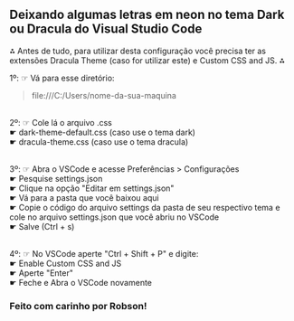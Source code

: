 <h2>Deixando algumas letras em <b>neon</b> no tema Dark ou Dracula do Visual Studio Code</h2>

⁂ Antes de tudo, para utilizar desta configuração você precisa ter as extensões Dracula Theme (caso for utilizar este) e Custom CSS and JS. ⁂
<br>

1º: ☞ Vá para esse diretório:
> file:///C:/Users/nome-da-sua-maquina

<br>
2º: ☞ Cole lá o arquivo .css<br>
☛ dark-theme-default.css (caso use o tema dark)<br>
☛ dracula-theme.css (caso use o tema dracula)<br><br>

3º: ☞ Abra o VSCode e acesse Preferências > Configurações<br>
☛ Pesquise settings.json<br>
☛ Clique na opção "Editar em settings.json"<br>
☛ Vá para a pasta que você baixou aqui<br>
☛ Copie o código do arquivo settings da pasta de seu respectivo tema e cole no arquivo settings.json que você abriu no VSCode<br>
☛ Salve (Ctrl + s)<br><br>

4º: ☞ No VSCode aperte "Ctrl + Shift + P" e digite:<br>
☛ Enable Custom CSS and JS<br>
☛ Aperte "Enter"<br>
☛ Feche e Abra o VSCode novamente<br>


<h3>Feito com carinho por Robson!</h3>
